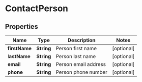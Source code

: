 
# ContactPerson

## Properties
Name | Type | Description | Notes
------------ | ------------- | ------------- | -------------
**firstName** | **String** | Person first name |  [optional]
**lastName** | **String** | Person last name |  [optional]
**email** | **String** | Person email address |  [optional]
**phone** | **String** | Person phone number |  [optional]



